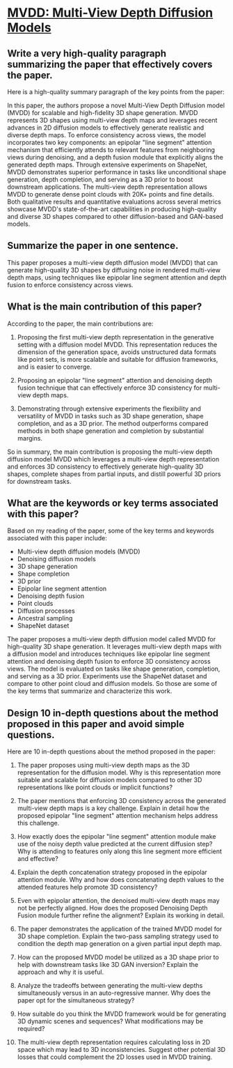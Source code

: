 # [MVDD: Multi-View Depth Diffusion Models](https://arxiv.org/abs/2312.04875)

## Write a very high-quality paragraph summarizing the paper that effectively covers the paper.

 Here is a high-quality summary paragraph of the key points from the paper:

In this paper, the authors propose a novel Multi-View Depth Diffusion model (MVDD) for scalable and high-fidelity 3D shape generation. MVDD represents 3D shapes using multi-view depth maps and leverages recent advances in 2D diffusion models to effectively generate realistic and diverse depth maps. To enforce consistency across views, the model incorporates two key components: an epipolar "line segment" attention mechanism that efficiently attends to relevant features from neighboring views during denoising, and a depth fusion module that explicitly aligns the generated depth maps. Through extensive experiments on ShapeNet, MVDD demonstrates superior performance in tasks like unconditional shape generation, depth completion, and serving as a 3D prior to boost downstream applications. The multi-view depth representation allows MVDD to generate dense point clouds with 20K+ points and fine details. Both qualitative results and quantitative evaluations across several metrics showcase MVDD's state-of-the-art capabilities in producing high-quality and diverse 3D shapes compared to other diffusion-based and GAN-based models.


## Summarize the paper in one sentence.

 This paper proposes a multi-view depth diffusion model (MVDD) that can generate high-quality 3D shapes by diffusing noise in rendered multi-view depth maps, using techniques like epipolar line segment attention and depth fusion to enforce consistency across views.


## What is the main contribution of this paper?

 According to the paper, the main contributions are:

1) Proposing the first multi-view depth representation in the generative setting with a diffusion model MVDD. This representation reduces the dimension of the generation space, avoids unstructured data formats like point sets, is more scalable and suitable for diffusion frameworks, and is easier to converge.

2) Proposing an epipolar "line segment" attention and denoising depth fusion technique that can effectively enforce 3D consistency for multi-view depth maps. 

3) Demonstrating through extensive experiments the flexibility and versatility of MVDD in tasks such as 3D shape generation, shape completion, and as a 3D prior. The method outperforms compared methods in both shape generation and completion by substantial margins.

So in summary, the main contribution is proposing the multi-view depth diffusion model MVDD which leverages a multi-view depth representation and enforces 3D consistency to effectively generate high-quality 3D shapes, complete shapes from partial inputs, and distill powerful 3D priors for downstream tasks.


## What are the keywords or key terms associated with this paper?

 Based on my reading of the paper, some of the key terms and keywords associated with this paper include:

- Multi-view depth diffusion models (MVDD)
- Denoising diffusion models
- 3D shape generation
- Shape completion
- 3D prior
- Epipolar line segment attention
- Denoising depth fusion
- Point clouds
- Diffusion processes
- Ancestral sampling
- ShapeNet dataset

The paper proposes a multi-view depth diffusion model called MVDD for high-quality 3D shape generation. It leverages multi-view depth maps with a diffusion model and introduces techniques like epipolar line segment attention and denoising depth fusion to enforce 3D consistency across views. The model is evaluated on tasks like shape generation, completion, and serving as a 3D prior. Experiments use the ShapeNet dataset and compare to other point cloud and diffusion models. So those are some of the key terms that summarize and characterize this work.


## Design 10 in-depth questions about the method proposed in this paper and avoid simple questions.

 Here are 10 in-depth questions about the method proposed in the paper:

1. The paper proposes using multi-view depth maps as the 3D representation for the diffusion model. Why is this representation more suitable and scalable for diffusion models compared to other 3D representations like point clouds or implicit functions?

2. The paper mentions that enforcing 3D consistency across the generated multi-view depth maps is a key challenge. Explain in detail how the proposed epipolar "line segment" attention mechanism helps address this challenge. 

3. How exactly does the epipolar "line segment" attention module make use of the noisy depth value predicted at the current diffusion step? Why is attending to features only along this line segment more efficient and effective?

4. Explain the depth concatenation strategy proposed in the epipolar attention module. Why and how does concatenating depth values to the attended features help promote 3D consistency?

5. Even with epipolar attention, the denoised multi-view depth maps may not be perfectly aligned. How does the proposed Denoising Depth Fusion module further refine the alignment? Explain its working in detail.

6. The paper demonstrates the application of the trained MVDD model for 3D shape completion. Explain the two-pass sampling strategy used to condition the depth map generation on a given partial input depth map. 

7. How can the proposed MVDD model be utilized as a 3D shape prior to help with downstream tasks like 3D GAN inversion? Explain the approach and why it is useful.

8. Analyze the tradeoffs between generating the multi-view depths simultaneously versus in an auto-regressive manner. Why does the paper opt for the simultaneous strategy?

9. How suitable do you think the MVDD framework would be for generating 3D dynamic scenes and sequences? What modifications may be required?

10. The multi-view depth representation requires calculating loss in 2D space which may lead to 3D inconsistencies. Suggest other potential 3D losses that could complement the 2D losses used in MVDD training.
